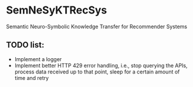 # SemNeSyKTRecSys
Semantic Neuro-Symbolic Knowledge Transfer for Recommender Systems

## TODO list:
- Implement a logger
- Implement better HTTP 429 error handling, i.e., stop querying the APIs, process data received up to that point, sleep for a certain amount of time and retry